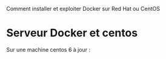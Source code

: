 Comment installer et exploiter Docker sur Red Hat ou CentOS
# Serveur Docker et centos

Sur une machine centos 6 à jour : 
    

